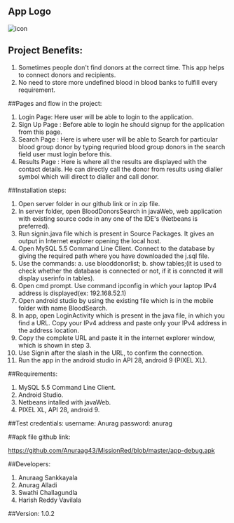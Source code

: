 <h2>App Logo</h2>

![icon](https://user-images.githubusercontent.com/43010470/56877441-ba0f5280-6a13-11e9-9136-c0b4c35b7c0c.png)

## Project Benefits:
1. Sometimes people don't find donors at the correct time. This app helps to connect donors and recipients.	
2. No need to store more undefined blood in blood banks to fulfill every requirement.	


 ##Pages and flow in the project:      
1. Login Page: Here user will be able to login to the application.
2. Sign Up Page : Before able to login he should signup for the application from this page.
3. Search  Page : Here is where user will be able to Search for particular blood group donor by typing requried blood group donors in      the search field user must login before this.
4. Results Page : Here is where all the results are displayed with the contact details. He can directly call the donor from results        using dialler symbol which will direct to dialler and call donor.


##Installation steps:
1. Open server folder in our github link or in zip file.
2. In server folder, open BloodDonorsSearch in javaWeb, web application with existing source code in any one of the IDE's (Netbeans is preferred).
3. Run signin.java file which is present in Source Packages. It gives an output in Internet explorer opening the local host.
4. Open MySQL 5.5 Command Line Client. Connect to the database by giving the required path where you have downloaded the j.sql file.
5. Use the commands:
   a. use blooddonorlist;
   b. show tables;(it is used to check whether the database is connected or not, if it is conncted it will display userinfo in tables).
6. Open cmd prompt. Use command ipconfig in which your laptop IPv4 address is displayed(ex: 192.168.52.1)
7. Open android studio by using the existing file which is in the mobile folder with name BloodSearch.
8. In app, open LoginActivity which is present in the java file, in which you find a URL. Copy your IPv4 address and paste only your IPv4 address in the address location. 
9. Copy the complete URL and paste it in the internet explorer window, which is shown in step 3.
10. Use Signin after the slash in the URL, to confirm the connection.
11. Run the app in the android studio in API 28, android 9 (PIXEL XL).


##Requirements:
1. MySQL 5.5 Command Line Client.
2. Android Studio.
3. Netbeans intalled with javaWeb.
4. PIXEL XL, API 28, android 9.


##Test credentials:
username: Anurag
password: anurag


##apk file github link:

https://github.com/Anuraag43/MissionRed/blob/master/app-debug.apk


##Developers:
1) Anuraag Sankkayala
2) Anurag Alladi
3) Swathi Challagundla
4) Harish Reddy Vavilala

##Version:
1.0.2

